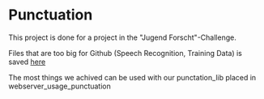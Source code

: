 # Punctuation

This project is done for a project in the "Jugend Forscht"-Challenge.


Files that are too big for Github (Speech Recognition, Training Data) is saved [here](https://drive.google.com/drive/folders/1eYj36uYw0nrbK6-fj3gkQf5qve8oXD-Y?usp=sharing)

The most things we achived can be used with our punctation_lib placed in webserver_usage_punctuation